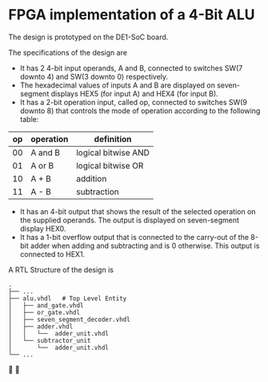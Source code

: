 # FPGA implementation of a 4-Bit ALU

The design is prototyped on the DE1-SoC board. 

The specifications of the design are
* It has 2 4-bit input operands, A and B, connected to switches SW(7 downto 4) and SW(3 downto 0) respectively.
* The hexadecimal values of inputs A and B are displayed on seven-segment displays HEX5 (for input A) and HEX4 (for input B).
* It has a 2-bit operation input, called op, connected to switches SW(9 downto 8) that controls the mode of operation according to the following table:

| op | operation | definition          |  
|----|-----------|---------------------|
| 00 | A and B   | logical bitwise AND |   
| 01 | A or B    | logical bitwise OR  |  
| 10 | A + B     | addition            |
| 11 | A - B     | subtraction         |   

* It has an 4-bit output that shows the result of the selected operation on the supplied operands. The output is displayed on seven-segment display HEX0.
* It has a 1-bit overflow output that is connected to the carry-out of the 8-bit adder when adding and subtracting and is 0 otherwise. This output is connected to HEX1.

A RTL Structure of the design is

    .
    ├── ...
    ├── alu.vhdl   # Top Level Entity
    │   ├── and_gate.vhdl                
    │   ├── or_gate.vhdl                 
    │   ├── seven_segment_decoder.vhdl  
    │   ├── adder.vhdl                  
    │   │   └──  adder_unit.vhdl      
    │   └── subtractor_unit              
    │       └──  adder_unit.vhdl       
    └── ...


 
 
